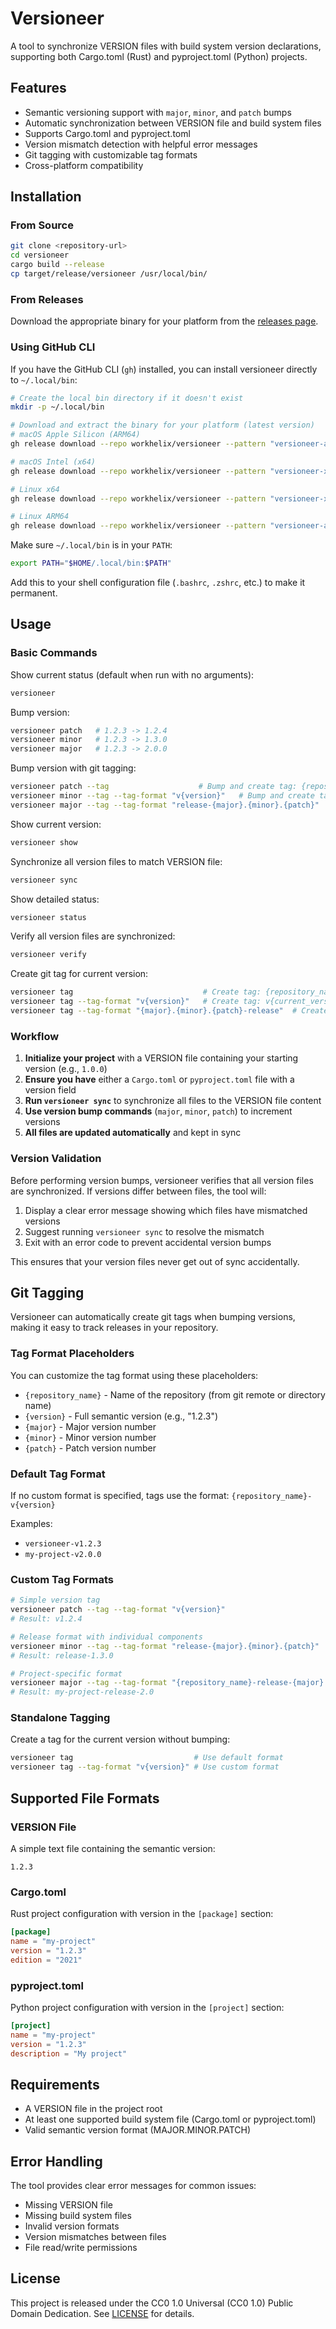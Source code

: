 # Versioneer

A tool to synchronize VERSION files with build system version declarations, supporting both Cargo.toml (Rust) and pyproject.toml (Python) projects.

## Features

- Semantic versioning support with `major`, `minor`, and `patch` bumps
- Automatic synchronization between VERSION file and build system files
- Supports Cargo.toml and pyproject.toml
- Version mismatch detection with helpful error messages
- Git tagging with customizable tag formats
- Cross-platform compatibility

## Installation

### From Source

```bash
git clone <repository-url>
cd versioneer
cargo build --release
cp target/release/versioneer /usr/local/bin/
```

### From Releases

Download the appropriate binary for your platform from the [releases page](https://github.com/workhelix/versioneer/releases).

### Using GitHub CLI

If you have the GitHub CLI (`gh`) installed, you can install versioneer directly to `~/.local/bin`:

```bash
# Create the local bin directory if it doesn't exist
mkdir -p ~/.local/bin

# Download and extract the binary for your platform (latest version)
# macOS Apple Silicon (ARM64)
gh release download --repo workhelix/versioneer --pattern "versioneer-aarch64-apple-darwin.tar.gz" -O - | tar -xz -C ~/.local/bin

# macOS Intel (x64)
gh release download --repo workhelix/versioneer --pattern "versioneer-x86_64-apple-darwin.tar.gz" -O - | tar -xz -C ~/.local/bin

# Linux x64
gh release download --repo workhelix/versioneer --pattern "versioneer-x86_64-unknown-linux-gnu.tar.gz" -O - | tar -xz -C ~/.local/bin

# Linux ARM64
gh release download --repo workhelix/versioneer --pattern "versioneer-aarch64-unknown-linux-gnu.tar.gz" -O - | tar -xz -C ~/.local/bin
```

Make sure `~/.local/bin` is in your `PATH`:

```bash
export PATH="$HOME/.local/bin:$PATH"
```

Add this to your shell configuration file (`.bashrc`, `.zshrc`, etc.) to make it permanent.

## Usage

### Basic Commands

Show current status (default when run with no arguments):
```bash
versioneer
```

Bump version:
```bash
versioneer patch   # 1.2.3 -> 1.2.4
versioneer minor   # 1.2.3 -> 1.3.0
versioneer major   # 1.2.3 -> 2.0.0
```

Bump version with git tagging:
```bash
versioneer patch --tag                    # Bump and create tag: {repository_name}-v1.2.4
versioneer minor --tag --tag-format "v{version}"   # Bump and create tag: v1.3.0
versioneer major --tag --tag-format "release-{major}.{minor}.{patch}"  # Custom format
```

Show current version:
```bash
versioneer show
```

Synchronize all version files to match VERSION file:
```bash
versioneer sync
```

Show detailed status:
```bash
versioneer status
```

Verify all version files are synchronized:
```bash
versioneer verify
```

Create git tag for current version:
```bash
versioneer tag                             # Create tag: {repository_name}-v{current_version}
versioneer tag --tag-format "v{version}"   # Create tag: v{current_version}
versioneer tag --tag-format "{major}.{minor}.{patch}-release"  # Create tag: 1.2.3-release
```

### Workflow

1. **Initialize your project** with a VERSION file containing your starting version (e.g., `1.0.0`)
2. **Ensure you have** either a `Cargo.toml` or `pyproject.toml` file with a version field
3. **Run `versioneer sync`** to synchronize all files to the VERSION file content
4. **Use version bump commands** (`major`, `minor`, `patch`) to increment versions
5. **All files are updated automatically** and kept in sync

### Version Validation

Before performing version bumps, versioneer verifies that all version files are synchronized. If versions differ between files, the tool will:

1. Display a clear error message showing which files have mismatched versions
2. Suggest running `versioneer sync` to resolve the mismatch
3. Exit with an error code to prevent accidental version bumps

This ensures that your version files never get out of sync accidentally.

## Git Tagging

Versioneer can automatically create git tags when bumping versions, making it easy to track releases in your repository.

### Tag Format Placeholders

You can customize the tag format using these placeholders:

- `{repository_name}` - Name of the repository (from git remote or directory name)
- `{version}` - Full semantic version (e.g., "1.2.3")
- `{major}` - Major version number
- `{minor}` - Minor version number
- `{patch}` - Patch version number

### Default Tag Format

If no custom format is specified, tags use the format: `{repository_name}-v{version}`

Examples:
- `versioneer-v1.2.3`
- `my-project-v2.0.0`

### Custom Tag Formats

```bash
# Simple version tag
versioneer patch --tag --tag-format "v{version}"
# Result: v1.2.4

# Release format with individual components
versioneer minor --tag --tag-format "release-{major}.{minor}.{patch}"
# Result: release-1.3.0

# Project-specific format
versioneer major --tag --tag-format "{repository_name}-release-{major}.{minor}"
# Result: my-project-release-2.0
```

### Standalone Tagging

Create a tag for the current version without bumping:

```bash
versioneer tag                           # Use default format
versioneer tag --tag-format "v{version}" # Use custom format
```

## Supported File Formats

### VERSION File

A simple text file containing the semantic version:
```
1.2.3
```

### Cargo.toml

Rust project configuration with version in the `[package]` section:
```toml
[package]
name = "my-project"
version = "1.2.3"
edition = "2021"
```

### pyproject.toml

Python project configuration with version in the `[project]` section:
```toml
[project]
name = "my-project"
version = "1.2.3"
description = "My project"
```

## Requirements

- A VERSION file in the project root
- At least one supported build system file (Cargo.toml or pyproject.toml)
- Valid semantic version format (MAJOR.MINOR.PATCH)

## Error Handling

The tool provides clear error messages for common issues:
- Missing VERSION file
- Missing build system files
- Invalid version formats
- Version mismatches between files
- File read/write permissions

## License

This project is released under the CC0 1.0 Universal (CC0 1.0) Public Domain Dedication. See [LICENSE](LICENSE) for details.
